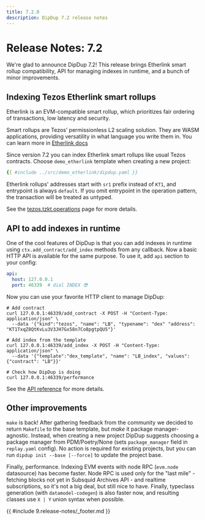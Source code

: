```yaml
---
title: 7.2.0
description: DipDup 7.2 release notes
---
```


# Release Notes: 7.2

We're glad to announce DipDup 7.2! This release brings Etherlink smart rollup compatibility, API for managing indexes in runtime, and a bunch of minor improvements.

## Indexing Tezos Etherlink smart rollups

Etherlink is an EVM-compatible smart rollup, which prioritizes fair ordering of transactions, low latency and security.

Smart rollups are Tezos’ permissionless L2 scaling solution. They are WASM applications, providing versatility in what language you write them in. You can learn more in [Etherlink docs](https://docs.etherlink.com/welcome/what-is-etherlink)

Since version 7.2 you can index Etherlink smart rollups like usual Tezos contracts. Choose `demo_etherlink` template when creating a new project:

```yaml [dipdup.yaml]
{{ #include ../src/demo_etherlink/dipdup.yaml }}
```

Etherlink rollups' addresses start with `sr1` prefix instead of `KT1`, and entrypoint is always `default`. If you omit entrypoint in the operation pattern, the transaction will be treated as untyped.

See the [tezos.tzkt.operations](../2.indexes/5.tezos_tzkt_operations.md) page for more details.

## API to add indexes in runtime

One of the cool features of DipDup is that you can add indexes in runtime using `ctx.add_contract/add_index` methods from any callback. Now a basic HTTP API is available for the same purpose. To use it, add `api` section to your config:

```yaml [dipdup.yaml]
api:
  host: 127.0.0.1
  port: 46339  # dial INDEX 😎
```

Now you can use your favorite HTTP client to manage DipDup:

```shell
# Add contract
curl 127.0.0.1:46339/add_contract -X POST -H "Content-Type: application/json" \
  --data '{"kind":"tezos", "name": "LB", "typename": "dex" "address": "KT1TxqZ8QtKvLu3V3JH7Gx58n7Co8pgtpQU5"}'

# Add index from the template
curl 127.0.0.1:46339/add_index -X POST -H "Content-Type: application/json" \
  --data '{"template":"dex_template", "name": "LB_index", "values": {"contract": "LB"}}'

# Check how DipDup is doing
curl 127.0.0.1:46339/performance
```

See the [API reference](../7.references/5.api.md) for more details.

## Other improvements

`make` is back! After gathering feedback from the community we decided to return `Makefile` to the base template, but _make_ it package manager-agnostic. Instead, when creating a new project DipDup suggests choosing a package manager from PDM/Poetry/None (sets `package_manager` field in `replay.yaml` config). No action is required for existing projects, but you can run `dipdup init --base [--force]` to update the project base.

Finally, performance. Indexing EVM events with node RPC (`evm.node` datasource) has become faster.  Node RPC is used only for the "last mile" - fetching blocks not yet in Subsquid Archives API - and realtime subscriptions, so it's not a big deal, but still nice to have. Finally, typeclass generation (with `datamodel-codegen`) is also faster now, and resulting classes use `X | Y` union syntax when possible.

{{ #include 9.release-notes/_footer.md }}
